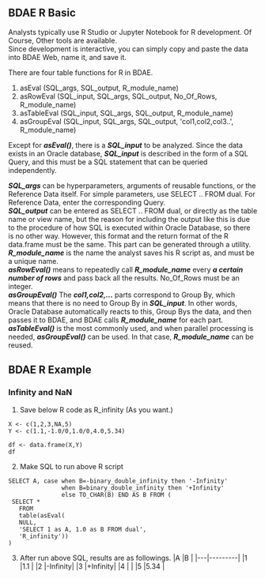## BDAE R Basic
Analysts typically use R Studio or Jupyter Notebook for R development. Of Course, Other tools are available.<br>
Since development is interactive, you can simply copy and paste the data into BDAE Web, name it, and save it. <br>

There are four table functions for R in BDAE.
1. asEval (SQL_args, SQL_output, R_module_name)
2. asRowEval (SQL_input, SQL_args, SQL_output, No_Of_Rows, R_module_name)
3. asTableEval (SQL_input, SQL_args, SQL_output, R_module_name)
4. asGroupEval (SQL_input, SQL_args, SQL_output, 'col1,col2,col3..', R_module_name)

Except for ***asEval()***, there is a ***SQL_input*** to be analyzed. Since the data exists in an Oracle database, ***SQL_input*** is described in the form of a SQL Query, and this must be a SQL statement that can be queried independently.<br>

***SQL_args*** can be hyperparameters, arguments of reusable functions, or the Reference Data itself. For simple parameters, use SELECT .. FROM dual. For Reference Data, enter the corresponding Query.<br>
***SQL_output*** can be entered as SELECT .. FROM dual, or directly as the table name or view name, but the reason for including the output like this is due to the procedure of how SQL is executed within Oracle Database, so there is no other way. However, this format and the return format of the R data.frame must be the same. This part can be generated through a utility. <br>
***R_module_name*** is the name the analyst saves his R script as, and must be a unique name. <br>
***asRowEval()*** means to repeatedly call ***R_module_name*** every ***a certain number of rows*** and pass back all the results. No_Of_Rows must be an integer.<br>
***asGroupEval()*** The ***col1,col2,...*** parts correspond to Group By, which means that there is no need to Group By in ***SQL_input***. In other words, Oracle Database automatically reacts to this, Group Bys the data, and then passes it to BDAE, and BDAE calls ***R_module_name*** for each part.<br>
***asTableEval()*** is the most commonly used, and when parallel processing is needed, ***asGroupEval()*** can be used. In that case, ***R_module_name*** can be reused.

## BDAE R Example
### Infinity and NaN
1. Save below R code as R_infinity (As you want.)
```
X <- c(1,2,3,NA,5)
Y <- c(1.1,-1.0/0,1.0/0,4.0,5.34)

df <- data.frame(X,Y)
df
```
2. Make SQL to run above R script
```
SELECT A, case when B=-binary_double_infinity then '-Infinity' 
               when B=binary_double_infinity then '+Infinity'
               else TO_CHAR(B) END AS B FROM (
 SELECT *
   FROM
   table(asEval(
   NULL,
   'SELECT 1 as A, 1.0 as B FROM dual',
   'R_infinity'))
)
```
3. After run above SQL, results are as followings.
|A	|B        |
|---|---------|
|1	|1.1      |
|2	|-Infinity|
|3	|+Infinity|
|4  |         |
|5	|5.34     |

